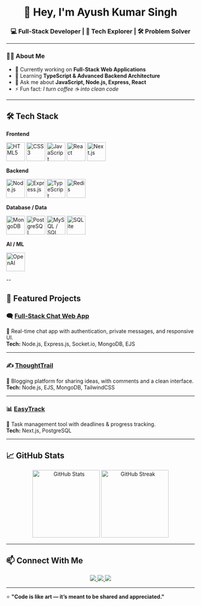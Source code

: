 <h1 align="center">👋 Hey, I'm Ayush Kumar Singh</h1>
<h3 align="center">💻 Full-Stack Developer | 🚀 Tech Explorer | 🛠️ Problem Solver</h3>

---

### 🧑‍💻 About Me  
- 🔭 Currently working on **Full-Stack Web Applications**  
- 🌱 Learning **TypeScript & Advanced Backend Architecture**  
- 💬 Ask me about **JavaScript, Node.js, Express, React**  
- ⚡ Fun fact: *I turn coffee ☕ into clean code*

---

## 🛠️ Tech Stack

**Frontend**  
<p align="left">
  <img src="https://cdn.jsdelivr.net/gh/devicons/devicon/icons/html5/html5-original.svg" height="50" alt="HTML5" />
  <img src="https://cdn.jsdelivr.net/gh/devicons/devicon/icons/css3/css3-original.svg" height="50" alt="CSS3" />
  <img src="https://cdn.jsdelivr.net/gh/devicons/devicon/icons/javascript/javascript-original.svg" height="50" alt="JavaScript" />
  <img src="https://cdn.jsdelivr.net/gh/devicons/devicon/icons/react/react-original.svg" height="50" alt="React" />
  <img src="https://cdn.jsdelivr.net/gh/devicons/devicon/icons/nextjs/nextjs-original.svg" height="50" alt="Next.js" />

**Backend**  
<p align="left">
  <img src="https://cdn.jsdelivr.net/gh/devicons/devicon/icons/nodejs/nodejs-original.svg" height="50" alt="Node.js" />
  <img src="https://cdn.jsdelivr.net/gh/devicons/devicon/icons/express/express-original.svg" height="50" alt="Express.js" />
  <img src="https://cdn.jsdelivr.net/gh/devicons/devicon/icons/typescript/typescript-original.svg" height="50" alt="TypeScript" />
  <img src="https://cdn.jsdelivr.net/gh/devicons/devicon/icons/redis/redis-original.svg" height="50" alt="Redis" />
</p>

**Database / Data**  
<p align="left">
  <img src="https://cdn.jsdelivr.net/gh/devicons/devicon/icons/mongodb/mongodb-original.svg" height="50" alt="MongoDB" />
  <img src="https://cdn.jsdelivr.net/gh/devicons/devicon/icons/postgresql/postgresql-original.svg" height="50" alt="PostgreSQL" />
  <img src="https://cdn.jsdelivr.net/gh/devicons/devicon/icons/mysql/mysql-original.svg" height="50" alt="MySQL / SQL" />
  <img src="https://cdn.jsdelivr.net/gh/devicons/devicon/icons/sqlite/sqlite-original.svg" height="50" alt="SQLite" />
</p>

**AI / ML**  
<p align="left">
  <img src="https://cdn.jsdelivr.net/npm/simple-icons@v11/icons/openai.svg" height="50" alt="OpenAI" />
</p>
--

## 📌 Featured Projects  

### 🗨️ [Full-Stack Chat Web App](https://github.com/AyushSingh1002/Full-Stack-Chat-webApp)  
💬 Real-time chat app with authentication, private messages, and responsive UI.  
**Tech:** Node.js, Express.js, Socket.io, MongoDB, EJS  

---

### ✍️ [ThoughtTrail](https://github.com/AyushSingh1002/ThoughtTrail)  
📝 Blogging platform for sharing ideas, with comments and a clean interface.  
**Tech:** Node.js, EJS, MongoDB, TailwindCSS  

---

### 📊 [EasyTrack](https://github.com/AyushSingh1002/EasyTrack)  
📅 Task management tool with deadlines & progress tracking.  
**Tech:** Next.js, PostgreSQL  

---

## 📈 GitHub Stats  

<p align="center">
  <img src="https://github-readme-stats.vercel.app/api?username=AyushSingh1002&show_icons=true&theme=radical" alt="GitHub Stats" height="180"/>
  <img src="https://github-readme-streak-stats.herokuapp.com/?user=AyushSingh1002&theme=radical" alt="GitHub Streak" height="180"/>
</p>

---

## 📫 Connect With Me  
<p align="center">
  <a href="https://www.linkedin.com/in/ayush-kumar-singh-1b21e/">
    <img src="https://img.shields.io/badge/-LinkedIn-blue?logo=linkedin&logoColor=white&style=for-the-badge" />
  </a>
  <a href="mailto:ayushkumar408647@gmail.com">
    <img src="https://img.shields.io/badge/-Email-red?logo=gmail&logoColor=white&style=for-the-badge" />
  </a>
  <a href="https://github.com/AyushSingh1002">
    <img src="https://img.shields.io/badge/-GitHub-black?logo=github&logoColor=white&style=for-the-badge" />
  </a>
</p>

---

⭐ **"Code is like art — it’s meant to be shared and appreciated."**